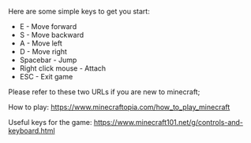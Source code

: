 Here are some simple keys to get you start:
- E - Move forward
- S - Move backward
- A - Move left
- D - Move right
- Spacebar - Jump
- Right click mouse - Attach
- ESC - Exit game

Please refer to these two URLs if you are new to minecraft;

How to play:
https://www.minecraftopia.com/how_to_play_minecraft

Useful keys for the game:
https://www.minecraft101.net/g/controls-and-keyboard.html

